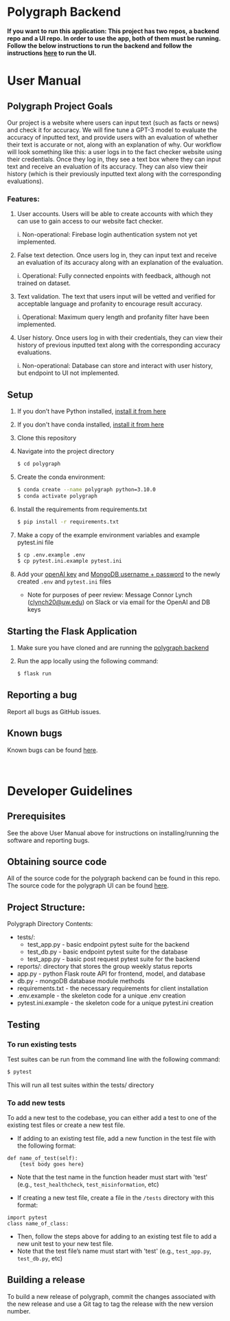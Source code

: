 # Polygraph Backend

__If you want to run this application: This project has two repos, a backend repo and a UI repo. In order to use the app, both of them must be running. Follow the below instructions to run the backend and follow the instructions [here](https://github.com/sanjanachin/polygraph-ui) to run the UI.__

# User Manual

## Polygraph Project Goals
Our project is a website where users can input text (such as facts or news) and check it for accuracy. We will fine tune a GPT-3 model to evaluate the accuracy of inputted text, and provide users with an evaluation of whether their text is accurate or not, along with an explanation of why. Our workflow will look something like this: a user logs in to the fact checker website using their credentials. Once they log in, they see a text box where they can input text and receive an evaluation of its accuracy. They can also view their history (which is their previously inputted text along with the corresponding evaluations).

### Features:
1. User accounts. Users will be able to create accounts with which they can use to gain access to our website fact checker.

   i.  Non-operational: Firebase login authentication system not yet implemented.

2. False text detection. Once users log in, they can input text and receive an evaluation of its accuracy along with an explanation of the evaluation.

   i.  Operational: Fully connected enpoints with feedback, although not trained on dataset.

3. Text validation. The text that users input will be vetted and verified for acceptable language and profanity to encourage result accuracy.

   i.  Operational: Maximum query length and profanity filter have been implemented.

4. User history. Once users log in with their credentials, they can view their history of previous inputted text along with the corresponding accuracy evaluations.

   i.  Non-operational: Database can store and interact with user history, but endpoint to UI not implemented.

## Setup
1. If you don’t have Python installed, [install it from here](https://www.python.org/downloads/)

2. If you don't have conda installed, [install it from here](https://conda.io/projects/conda/en/stable/user-guide/install/download.html)

3. Clone this repository

4. Navigate into the project directory

   ```bash
   $ cd polygraph
   ```

5. Create the conda environment:
   ```bash
   $ conda create --name polygraph python=3.10.0
   $ conda activate polygraph
   ```

6. Install the requirements from requirements.txt
   ```bash
   $ pip install -r requirements.txt
   ```

7. Make a copy of the example environment variables and example pytest.ini file
   ```bash
   $ cp .env.example .env
   $ cp pytest.ini.example pytest.ini
   ```

8. Add your [openAI key](https://beta.openai.com/account/api-keys) and [MongoDB username + password](https://www.mongodb.com/docs/cloud-manager/tutorial/enable-mongodbcr-authentication-for-group/) to the newly created `.env` and `pytest.ini` files
   - Note for purposes of peer review: Message Connor Lynch (clynch20@uw.edu) on Slack or via email for the OpenAI and DB keys


## Starting the Flask Application
1. Make sure you have cloned and are running the [polygraph backend](https://github.com/sanjanachin/polygraph)

2. Run the app locally using the following command:
   ```bash
   $ flask run
   ```

## Reporting a bug
Report all bugs as GitHub issues.

## Known bugs
Known bugs can be found [here](https://docs.google.com/document/d/1YKue4Q9jE8VMdDHGTT1DMFyiaw8GF5UWjrJQ4gYJcew/edit?usp=sharing).

<br />

# Developer Guidelines

## Prerequisites
See the above User Manual above for instructions on installing/running the software and reporting bugs.

## Obtaining source code
All of the source code for the polygraph backend can be found in this repo. The source code for the polygraph UI can be found [here](https://github.com/sanjanachin/polygraph-ui).

## Project Structure:
Polygraph Directory Contents:
- tests/:
   - test_app.py - basic endpoint pytest suite for the backend
   - test_db.py - basic endpoint pytest suite for the database
   - test_app.py - basic post request pytest suite for the backend
- reports/: directory that stores the group weekly status reports
- app.py - python Flask route API for frontend, model, and database
- db.py - mongoDB database module methods
- requirements.txt - the necessary requirements for client installation
- .env.example - the skeleton code for a unique .env creation
- pytest.ini.example - the skeleton code for a unique pytest.ini creation

## Testing
### To run existing tests
Test suites can be run from the command line with the following command:
   ```bash
   $ pytest
   ```
This will run all test suites within the tests/ directory

### To add new tests
To add a new test to the codebase, you can either add a test to one of the existing test files or create a new test file.

- If adding to an existing test file, add a new function in the test file with the following format:
```
def name_of_test(self):
    {test body goes here}
```
   - Note that the test name in the function header must start with 'test' (e.g., `test_healthcheck`, `test_misinformation`, etc)

- If creating a new test file, create a file in the `/tests` directory with this format:
```
import pytest
class name_of_class:
```
   - Then, follow the steps above for adding to an existing test file to add a new unit test to your new test file.
   - Note that the test file’s name must start with 'test' (e.g., `test_app.py`, `test_db.py`, etc)
   
## Building a release 
To build a new release of polygraph, commit the changes associated with the new release and use a Git tag to tag the release with the new version number. 
